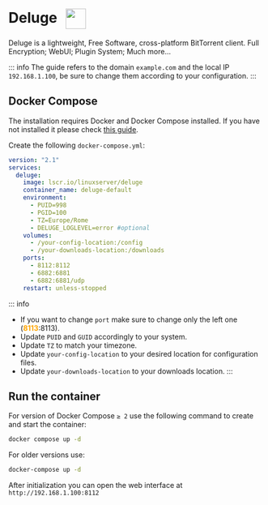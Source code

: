 # Deluge <img src="/deluge-icon.png" width="40" height="40" style="display:inline-block; vertical-align: middle; margin-left:10px;">


Deluge is a lightweight, Free Software, cross-platform BitTorrent client. Full Encryption; WebUI; Plugin System; Much more...

::: info
The guide refers to the domain <code>example.com</code> and the local IP <code>192.168.1.100</code>, be sure to change them according to your configuration.
:::

## Docker Compose
The installation requires Docker and Docker Compose installed. If you have not installed it please check [this guide](../docker.md).

Create the following <code>docker-compose.yml</code>:
```yml
version: "2.1"
services:
  deluge:
    image: lscr.io/linuxserver/deluge
    container_name: deluge-default
    environment:
      - PUID=998
      - PGID=100
      - TZ=Europe/Rome
      - DELUGE_LOGLEVEL=error #optional
    volumes:
      - /your-config-location:/config
      - /your-downloads-location:/downloads
    ports:
      - 8112:8112
      - 6882:6881
      - 6882:6881/udp
    restart: unless-stopped
```

::: info
* If you want to change <code>port</code> make sure to change only the left one (<span style="color:orange"><strong>8113</strong></span>:8113).
* Update <code>PUID</code> and <code>GUID</code> accordingly to your system.
* Update <code>TZ</code> to match your timezone.
* Update <code>your-config-location</code> to your desired location for configuration files.
* Update <code>your-downloads-location</code> to your downloads location.
:::

## Run the container

For version of Docker Compose <code>≥ 2</code> use the following command to create and start the container:
```bash
docker compose up -d
```
For older versions use:
```bash
docker-compose up -d
```

After initialization you can open the web interface at <code>ht<span>tp://</span>192.168.1.100:8112</code>
